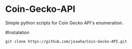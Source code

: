 # Coin-Gecko-API
Simple python scripts for Coin Gecko API's enumeration.

#Instalation

`git clone https://github.com/joswha/Coin-Gecko-API.git`

